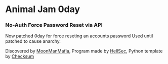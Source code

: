 # Animal Jam 0day

### No-Auth Force Password Reset via API

Now patched 0day for force reseting an accounts password
Used until patched to cause anarchy.


Discovered by [MoonManMafia](https://www.youtube.com/channel/UCYOqm-bSKqmAnDdP-MYFgdA), Program made by [HellSec](https://youtube.com/HellSec), Python template by [Checksum](https://github.com/ecriminal)


